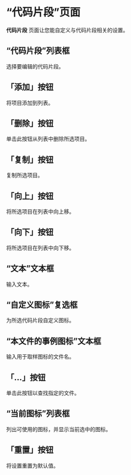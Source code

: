 # “代码片段”页面

**代码片段** 页面让您能自定义与代码片段相关的设置。

## “代码片段”列表框

选择要编辑的代码片段。

## 「添加」按钮

将项目添加到列表。

## 「删除」按钮

单击此按钮从列表中删除所选项目。

## 「复制」按钮

复制所选项目。

## 「向上」按钮

将所选项目在列表中向上移。

## 「向下」按钮

将所选项目在列表中向下移。

## “文本”文本框

输入文本。

## “自定义图标”复选框

为所选代码片段自定义图标。

## “本文件的事例图标”文本框

输入用于取样图标的文件名。

## 「...」按钮

单击此按钮以查找指定的文件。

## “当前图标”列表框

列出可使用的图标，并显示当前选中的图标。

## 「重置」按钮

将设置重置为默认值。